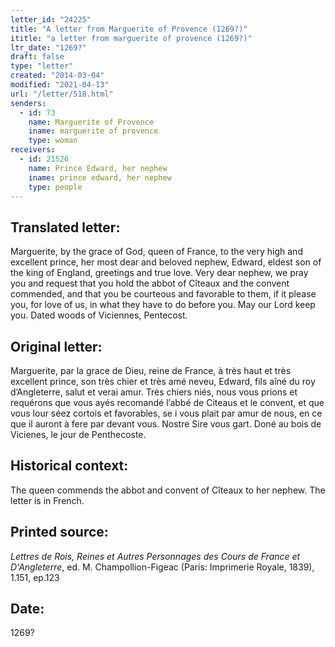 ```yaml
---
letter_id: "24225"
title: "A letter from Marguerite of Provence (1269?)"
ititle: "a letter from marguerite of provence (1269?)"
ltr_date: "1269?"
draft: false
type: "letter"
created: "2014-03-04"
modified: "2021-04-13"
url: "/letter/518.html"
senders:
  - id: 73
    name: Marguerite of Provence
    iname: marguerite of provence
    type: woman
receivers:
  - id: 21526
    name: Prince Edward, her nephew
    iname: prince edward, her nephew
    type: people
---
```

<h2> Translated letter:</h2>Marguerite, by the grace of God, queen of France, to the very high and excellent prince, her most dear and beloved nephew, Edward, eldest son of the king of England, greetings and true love.
Very dear nephew, we pray you and request that you hold the abbot of Cîteaux and the convent commended, and that you be courteous and favorable to them, if it please you, for love of us, in what they have to do before you.  May our Lord keep you.
Dated woods of Viciennes, Pentecost.
<h2 class="mt-4"> Original letter:</h2>Marguerite, par la grace de Dieu, reine de France, à très haut et très excellent prince, son très chier et très amé neveu, Edward, fils aîné du roy d’Angleterre, salut et verai amur. Très chiers niés, nous vous prions et requérons que vous ayés recomandé l’abbé de Citeaus et le convent, et que vous lour séez cortois et favorables, se i vous plait par amur de nous, en ce que il auront à fere par devant vous. Nostre Sire vous gart. Doné au bois de Vicienes, le jour de Penthecoste.
<h2 class="mt-4"> Historical context:</h2>The queen commends the abbot and convent of Cîteaux to her nephew.  The letter is in French.
<h2 class="mt-4"> Printed source:</h2><p><em>Lettres de Rois, Reines et Autres Personnages des Cours de France et D'Angleterre</em>, ed. M. Champollion-Figeac (Paris: Imprimerie Royale, 1839), 1.151, ep.123</p><h2 class="mt-4"> Date:</h2>1269?
